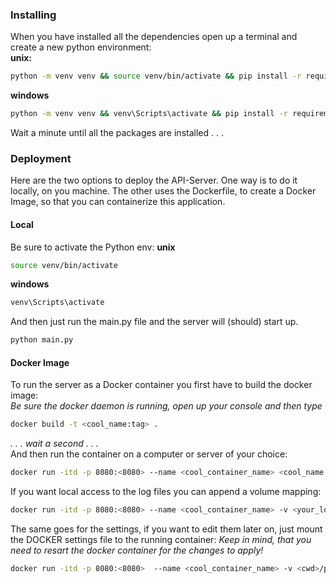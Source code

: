 ### Installing
When you have installed all the dependencies open up a terminal and create a new python environment:  
**unix:**
```sh
python -m venv venv && source venv/bin/activate && pip install -r requirements.txt
```
**windows**
```sh
python -m venv venv && venv\Scripts\activate && pip install -r requirements.txt
```
Wait a minute until all the packages are installed . . .

### Deployment
Here are the two options to deploy the API-Server.
One way is to do it locally, on you machine.
The other uses the Dockerfile, to create a Docker Image, so that you can containerize this application.

#### Local
Be sure to activate the Python env:
**unix**
```sh
source venv/bin/activate
``` 
**windows**
```sh
venv\Scripts\activate
```
And then just run the main.py file and the server will (should) start up.
```sh
python main.py
```
#### Docker Image
To run the server as a Docker container you first have to build the docker image:  
_Be sure the docker daemon is running, open up your console and then type_
```sh
docker build -t <cool_name:tag> . 
```
_. . . wait a second . . ._  
And then run the container on a computer or server of your choice:
```sh
docker run -itd -p 8080:<8080> --name <cool_container_name> <cool_name:tag>
```

If you want local access to the log files you can append a volume mapping:
```sh
docker run -itd -p 8080:<8080> --name <cool_container_name> -v <your_log_foler>:/var/logs/vivoac <cool_name:tag>
```
The same goes for the settings, if you want to edit them later on, just mount the DOCKER settings file to the running container:
_Keep in mind, that you need to resart the docker container for the changes to apply!_
```sh
docker run -itd -p 8080:<8080>  --name <cool_container_name> -v <cwd>/project-settings-docker.json:/vivoac/project-settings.json <cool_name:tag>
```